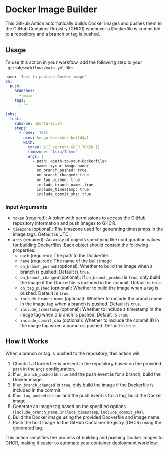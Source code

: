 # Docker Image Builder

This GitHub Action automatically builds Docker images and pushes them to the GitHub Container Registry (GHCR) whenever a Dockerfile is committed to a repository and a branch or tag is pushed.

## Usage

To use this action in your workflow, add the following step to your `.github/workflows/main.yml` file:

```yaml
name: 'Test to publish Docker image'
on:
  push:
    branches:
      - main
    tags:
      - '*'

jobs:
  test:
    runs-on: ubuntu-22.04
    steps:
      - name: 'Test'
        uses: kengo-k/docker-build@v1
        with:
          token: ${{ secrets.GHCR_TOKEN }}
          timezone: 'Asia/Tokyo'
          args: |
            - path: <path-to-your-Dockerfile>
              name: <your-image-name>
              on_branch_pushed: true
              on_branch_changed: true
              on_tag_pushed: true
              include_branch_name: true
              include_timestamp: true
              include_commit_sha: true
```

### Input Arguments

- `token` (required): A token with permissions to access the GitHub repository information and push images to GHCR.
- `timezone` (optional): The timezone used for generating timestamps in the image tags. Default is UTC.
- `args` (required): An array of objects specifying the configuration values for building Dockerfiles. Each object should contain the following properties:
  - `path` (required): The path to the Dockerfile.
  - `name` (required): The name of the built image.
  - `on_branch_pushed` (optional): Whether to build the image when a branch is pushed. Default is `true`.
  - `on_branch_changed` (optional): If `on_branch_pushed` is `true`, only build the image if the Dockerfile is included in the commit. Default is `true`.
  - `on_tag_pushed` (optional): Whether to build the image when a tag is pushed. Default is `true`.
  - `include_branch_name` (optional): Whether to include the branch name in the image tag when a branch is pushed. Default is `true`.
  - `include_timestamp` (optional): Whether to include a timestamp in the image tag when a branch is pushed. Default is `true`.
  - `include_commit_sha` (optional): Whether to include the commit ID in the image tag when a branch is pushed. Default is `true`.

## How It Works

When a branch or tag is pushed to the repository, this action will:

1. Check if a Dockerfile is present in the repository based on the provided `path` in the `args` configuration.
2. If `on_branch_pushed` is `true` and the push event is for a branch, build the Docker image.
3. If `on_branch_changed` is `true`, only build the image if the Dockerfile is included in the commit.
4. If `on_tag_pushed` is `true` and the push event is for a tag, build the Docker image.
5. Generate an image tag based on the specified options (`include_branch_name`, `include_timestamp`, `include_commit_sha`).
6. Build the Docker image using the provided Dockerfile and image name.
7. Push the built image to the GitHub Container Registry (GHCR) using the generated tag.

This action simplifies the process of building and pushing Docker images to GHCR, making it easier to automate your container deployment workflow.
